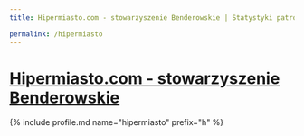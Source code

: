 ```yaml
---
title: Hipermiasto.com - stowarzyszenie Benderowskie | Statystyki patronite.pl | Patromierz

permalink: /hipermiasto
---
```


# [Hipermiasto.com - stowarzyszenie Benderowskie](https://patronite.pl/hipermiasto)

{% include profile.md name="hipermiasto" prefix="h" %}
